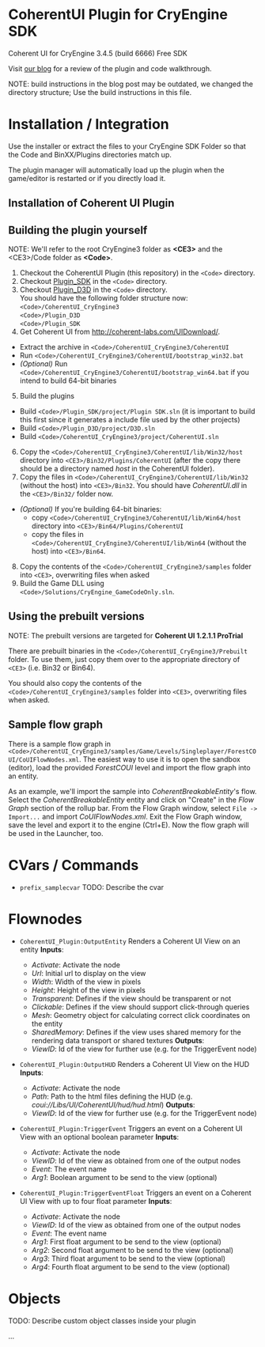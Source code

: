 CoherentUI Plugin for CryEngine SDK
=====================================

Coherent UI for CryEngine 3.4.5 (build 6666) Free SDK

Visit [our blog](http://blog.coherent-labs.com/2013/01/coherent-ui-in-cryengine-3-redux.html) for a review of the plugin and code walkthrough.

NOTE: build instructions in the blog post may be outdated, we changed the directory structure; Use the build instructions in this file.

Installation / Integration
==========================
Use the installer or extract the files to your CryEngine SDK Folder so that the Code and BinXX/Plugins directories match up.

The plugin manager will automatically load up the plugin when the game/editor is restarted or if you directly load it.

Installation of Coherent UI Plugin
--------------------------

Building the plugin yourself
---------

NOTE: We'll refer to the root CryEngine3 folder as **&lt;CE3&gt;** and the &lt;CE3&gt;/Code folder as **&lt;Code&gt;**.

1. Checkout the CoherentUI Plugin (this repository) in the `<Code>` directory.
2. Checkout [Plugin_SDK](https://github.com/hendrikp/Plugin_SDK) in the `<Code>` directory.
3. Checkout [Plugin_D3D](https://github.com/hendrikp/Plugin_D3D) in the `<Code>` directory.  
You should have the following folder structure now:  
`<Code>/CoherentUI_CryEngine3`  
`<Code>/Plugin_D3D`  
`<Code>/Plugin_SDK`
4. Get Coherent UI from http://coherent-labs.com/UIDownload/.
 - Extract the archive in `<Code>/CoherentUI_CryEngine3/CoherentUI`
 - Run `<Code>/CoherentUI_CryEngine3/CoherentUI/bootstrap_win32.bat`
 - *(Optional)* Run `<Code>/CoherentUI_CryEngine3/CoherentUI/bootstrap_win64.bat` if you intend to build 64-bit binaries
5. Build the plugins
 - Build `<Code>/Plugin_SDK/project/Plugin SDK.sln` (it is important to build this first since it generates a include file used by the other projects)
 - Build `<Code>/Plugin_D3D/project/D3D.sln`
 - Build `<Code>/CoherentUI_CryEngine3/project/CoherentUI.sln`
6. Copy the `<Code>/CoherentUI_CryEngine3/CoherentUI/lib/Win32/host` directory into `<CE3>/Bin32/Plugins/CoherentUI` (after the copy there should be a directory named *host* in the CoherentUI folder).
7. Copy the files in `<Code>/CoherentUI_CryEngine3/CoherentUI/lib/Win32` (without the host) into `<CE3>/Bin32`. You should have *CoherentUI.dll* in the `<CE3>/Bin32/` folder now.
 - *(Optional)* If you're building 64-bit binaries:
     - copy `<Code>/CoherentUI_CryEngine3/CoherentUI/lib/Win64/host` directory into `<CE3>/Bin64/Plugins/CoherentUI`
     - copy the files in `<Code>/CoherentUI_CryEngine3/CoherentUI/lib/Win64` (without the host) into `<CE3>/Bin64`. 
8. Copy the contents of the `<Code>/CoherentUI_CryEngine3/samples` folder into `<CE3>`, overwriting files when asked
9. Build the Game DLL using `<Code>/Solutions/CryEngine_GameCodeOnly.sln`.

Using the prebuilt versions
---------
NOTE: The prebuilt versions are targeted for **Coherent UI 1.2.1.1 ProTrial**

There are prebuilt binaries in the `<Code>/CoherentUI_CryEngine3/Prebuilt` folder. To use them, just copy them over to the appropriate directory of `<CE3>` (i.e. Bin32 or Bin64).

You should also copy the contents of the `<Code>/CoherentUI_CryEngine3/samples` folder into `<CE3>`, overwriting files when asked.

Sample flow graph
---------
There is a sample flow graph in `<Code>/CoherentUI_CryEngine3/samples/Game/Levels/Singleplayer/ForestCOUI/CoUIFlowNodes.xml`.
The easiest way to use it is to open the sandbox (editor), load the provided *ForestCOUI* level and import the flow graph into an entity.

As an example, we'll import the sample into *CoherentBreakableEntity*'s flow. Select the *CoherentBreakableEntity* entity and click on "Create" in the *Flow Graph* section of the rollup bar.
From the Flow Graph window, select `File -> Import...` and import *CoUIFlowNodes.xml*. Exit the Flow Graph window, save the level and export it to the engine (Ctrl+E). Now the flow graph will be used in the Launcher, too.

CVars / Commands
================
* ```prefix_samplecvar```
  TODO: Describe the cvar

Flownodes
=========
* ```CoherentUI_Plugin:OutputEntity```
  Renders a Coherent UI View on an entity
  **Inputs**:
    - *Activate*: Activate the node
    - *Url*: Initial url to display on the view
    - *Width*: Width of the view in pixels
    - *Height*: Height of the view in pixels
    - *Transparent*: Defines if the view should be transparent or not
    - *Clickable*: Defines if the view should support click-through queries
    - *Mesh*: Geometry object for calculating correct click coordinates on the entity
    - *SharedMemory*: Defines if the view uses shared memory for the rendering data transport or shared textures
  **Outputs**:
    - *ViewID*: Id of the view for further use (e.g. for the TriggerEvent node)

* ```CoherentUI_Plugin:OutputHUD```
  Renders a Coherent UI View on the HUD
  **Inputs**:
    - *Activate*: Activate the node
    - *Path*: Path to the html files defining the HUD (e.g. *coui://Libs/UI/CoherentUI/hud/hud.html*)
  **Outputs**:
    - *ViewID*: Id of the view for further use (e.g. for the TriggerEvent node)

* ```CoherentUI_Plugin:TriggerEvent```
  Triggers an event on a Coherent UI View with an optional boolean parameter
  **Inputs**:
    - *Activate*: Activate the node
    - *ViewID*: Id of the view as obtained from one of the output nodes
    - *Event*: The event name
    - *Arg1*: Boolean argument to be send to the view (optional)

* ```CoherentUI_Plugin:TriggerEventFloat```
  Triggers an event on a Coherent UI View with up to four float parameter
  **Inputs**:
    - *Activate*: Activate the node
    - *ViewID*: Id of the view as obtained from one of the output nodes
    - *Event*: The event name
    - *Arg1*: First float argument to be send to the view (optional)
    - *Arg2*: Second float argument to be send to the view (optional)
    - *Arg3*: Third float argument to be send to the view (optional)
    - *Arg4*: Fourth float argument to be send to the view (optional)

Objects
=======
TODO: Describe custom object classes inside your plugin

...